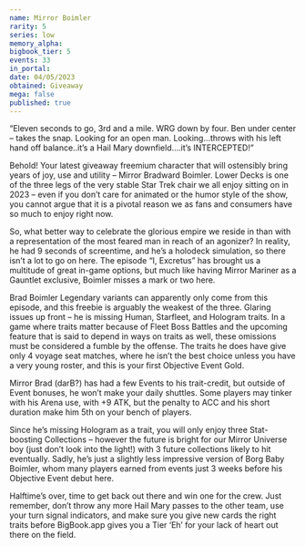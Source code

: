 ```yaml
---
name: Mirror Boimler
rarity: 5
series: low
memory_alpha:
bigbook_tier: 5
events: 33
in_portal:
date: 04/05/2023
obtained: Giveaway
mega: false
published: true
---
```


“Eleven seconds to go, 3rd and a mile.  WRG down by four.  Ben under center – takes the snap.  Looking for an open man.  Looking...throws with his left hand off balance..it’s a Hail Mary downfield....it’s INTERCEPTED!”

Behold! Your latest giveaway freemium character that will ostensibly bring years of joy, use and utility – Mirror Bradward Boimler.  Lower Decks is one of the three legs of the very stable Star Trek chair we all enjoy sitting on in 2023 – even if you don’t care for animated or the humor style of the show, you cannot argue that it is a pivotal reason we as fans and consumers have so much to enjoy right now.

So, what better way to celebrate the glorious empire we reside in than with a representation of the most feared man in reach of an agonizer? In reality, he had 9 seconds of screentime, and he’s a holodeck simulation, so there isn’t a lot to go on here. The episode “I, Excretus” has brought us a multitude of great in-game options, but much like having Mirror Mariner as a Gauntlet exclusive, Boimler misses a mark or two here.  

Brad Boimler Legendary variants can apparently only come from this episode, and this freebie is arguably the weakest of the three.  Glaring issues up front – he is missing Human, Starfleet, and Hologram traits.  In a game where traits matter because of Fleet Boss Battles and the upcoming feature that is said to depend in ways on traits as well, these omissions must be considered a fumble by the offense.  The traits he does have give only 4 voyage seat matches, where he isn’t the best choice unless you have a very young roster, and this is your first Objective Event Gold.

Mirror Brad (darB?) has had a few Events to his trait-credit, but outside of Event bonuses, he won’t make your daily shuttles.  Some players may tinker with his Arena use, with +9 ATK, but the penalty to ACC and his short duration make him 5th on your bench of players. 

Since he’s missing Hologram as a trait, you will only enjoy three Stat-boosting Collections – however the future is bright for our Mirror Universe boy (just don’t look into the light!) with 3 future collections likely to hit eventually.  Sadly, he’s just a slightly less impressive version of Borg Baby Boimler, whom many players earned from events just 3 weeks before his Objective Event debut here.

Halftime’s over, time to get back out there and win one for the crew.  Just remember, don’t throw any more Hail Mary passes to the other team, use your turn signal indicators, and make sure you give new cards the right traits before BigBook.app gives you a Tier ‘Eh’ for your lack of heart out there on the field.
